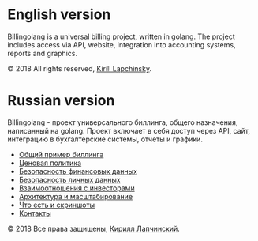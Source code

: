 # English version

Billingolang is a universal billing project, written in golang. The project includes access via API, website, integration into accounting systems, reports and graphics.

© 2018 All rights reserved, [Kirill Lapchinsky](https://github.com/rumatakira). 

# Russian version

Billingolang - проект универсального биллинга, общего назначения, написанный на golang. Проект включает в себя доступ через API, сайт, интеграцию в бухгалтерские системы, отчеты и графики.

* [Общий пример биллинга](docs/rus/billing-common-example.md)
* [Ценовая политика](docs/rus/pricing.md)
* [Безопасность финансовых данных](docs/rus/financial-security.md)
* [Безопасность личных данных](docs/rus/personal-security.md)
* [Взаимоотношения с инвесторами](docs/rus/investors.md)
* [Архитектура и масштабирование](docs/rus/architecture.md)
* [Что есть и скриншоты](docs/rus/current-state.md)
* [Контакты](docs/rus/contacts.md)

© 2018 Все права защищены, [Кирилл Лапчинский](https://github.com/rumatakira). 